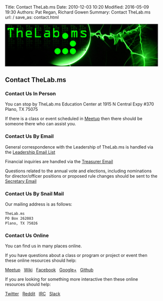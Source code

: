 ﻿Title: Contact TheLab.ms
Date: 2010-12-03 10:20
Modified: 2016-05-09 19:30
Authors: Pat Regan, Richard Gowen
Summary: Contact TheLab.ms
url: /
save_as: contact.html

![TheLab.ms](/images/thelab-electric-1440x400.jpg)

## Contact TheLab.ms

### Contact Us In Person

You can stop by TheLab.ms Education Center at 1915 N Central Expy #370 Plano, TX 75075

If there is a class or event scheduled in [Meetup](https://www.meetup.com/TheLab-ms/) then there should be someone there who can assist you.

### Contact Us By Email

General correspondence with the Leadership of TheLab.ms is handled via the [Leadership Email List](mailto:leadership@thelab.ms)

Financial inquiries are handled via the [Treasurer Email](treasurer@thelab.ms)

Questions related to the annual vote and elections, including nominations for director/officer positions or proposed rule changes should be sent to the [Secretary Email](secretary@thelab.ms)

### Contact Us By Snail Mail

Our mailing address is as follows:
```
TheLab.ms
PO Box 262083
Plano, TX 75026
```

### Contact Us Online

You can find us in many places online.

If you have questions about a class or program or project or event then these online resources should help:

[Meetup](https://www.meetup.com/TheLab-ms/) &nbsp;
[Wiki](https://thelab.ms/wiki/index.php/Main_Page) &nbsp;
[Facebook](https://www.facebook.com/thelabms) &nbsp;
[Google+](https://plus.google.com/+TheLabMs/) &nbsp;
[Github](https://github.com/TheLab-ms) &nbsp;

If you are looking for something more interactive then these online resources should help:

[Twitter](https://twitter.com/TheLab_ms) &nbsp;
[Reddit](http://www.reddit.com/r/TheLab_ms/) &nbsp;
[IRC](https://kiwiirc.com/client/irc.freenode.org/?nick=TheLabGuest|?&theme=cli#thelab.ms) &nbsp;
[Slack](https://thelab.slack.com)

